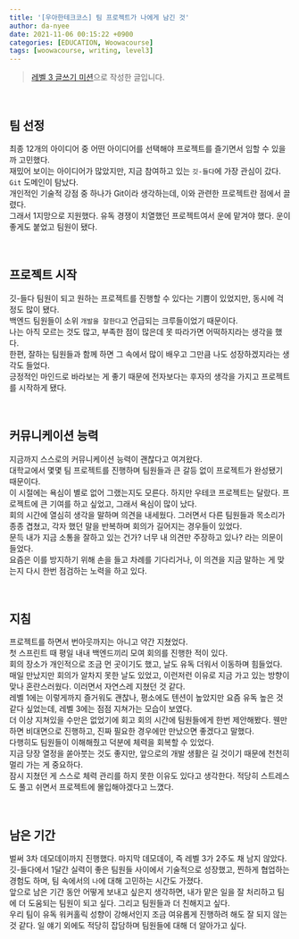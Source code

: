 ```yaml
---
title: '[우아한테크코스] 팀 프로젝트가 나에게 남긴 것'
author: da-nyee
date: 2021-11-06 00:15:22 +0900
categories: [EDUCATION, Woowacourse]
tags: [woowacourse, writing, level3]
---
```


> [레벨 3 글쓰기 미션](https://github.com/woowacourse/woowa-writing-3/pull/217)으로 작성한 글입니다.

<br/>

## 팀 선정

최종 12개의 아이디어 중 어떤 아이디어를 선택해야 프로젝트를 즐기면서 임할 수 있을까 고민했다.<br/>
재밌어 보이는 아이디어가 많았지만, 지금 참여하고 있는 `깃-들다`에 가장 관심이 갔다. `Git` 도메인이 탐났다.<br/>
개인적인 기술적 강점 중 하나가 Git이라 생각하는데, 이와 관련한 프로젝트란 점에서 끌렸다.<br/>
그래서 1지망으로 지원했다. 유독 경쟁이 치열했던 프로젝트여서 운에 맡겨야 했다. 운이 좋게도 붙었고 팀원이 됐다.<br/>

<br/>

## 프로젝트 시작

깃-들다 팀원이 되고 원하는 프로젝트를 진행할 수 있다는 기쁨이 있었지만, 동시에 걱정도 많이 됐다.<br/>
백엔드 팀원들이 소위 `개발을 잘한다`고 언급되는 크루들이었기 때문이다.<br/>
나는 아직 모르는 것도 많고, 부족한 점이 많은데 못 따라가면 어떡하지라는 생각을 했다.<br/>
한편, 잘하는 팀원들과 함께 하면 그 속에서 많이 배우고 그만큼 나도 성장하겠지라는 생각도 들었다.<br/>
긍정적인 마인드로 바라보는 게 좋기 때문에 전자보다는 후자의 생각을 가지고 프로젝트를 시작하게 됐다.<br/>

<br/>

## 커뮤니케이션 능력

지금까지 스스로의 커뮤니케이션 능력이 괜찮다고 여겨왔다.<br/>
대학교에서 몇몇 팀 프로젝트를 진행하며 팀원들과 큰 갈등 없이 프로젝트가 완성됐기 때문이다.<br/>
이 시절에는 욕심이 별로 없어 그랬는지도 모른다. 하지만 우테코 프로젝트는 달랐다. 프로젝트에 큰 기여를 하고 싶었고, 그래서 욕심이 많이 났다.<br/>
회의 시간에 열심히 생각을 말하며 의견을 내세웠다. 그러면서 다른 팀원들과 목소리가 종종 겹쳤고, 각자 했던 말을 반복하며 회의가 길어지는 경우들이 있었다.<br/>
문득 내가 지금 소통을 잘하고 있는 건가? 너무 내 의견만 주장하고 있나? 라는 의문이 들었다.<br/>
요즘은 이를 방지하기 위해 손을 들고 차례를 기다리거나, 이 의견을 지금 말하는 게 맞는지 다시 한번 점검하는 노력을 하고 있다.<br/>

<br/>

## 지침

프로젝트를 하면서 번아웃까지는 아니고 약간 지쳤었다.<br/>
첫 스프린트 때 평일 내내 백엔드끼리 모여 회의를 진행한 적이 있다.<br/>
회의 장소가 개인적으로 조금 먼 곳이기도 했고, 날도 유독 더워서 이동하며 힘들었다.<br/>
매일 만났지만 회의가 알차지 못한 날도 있었고, 이런저런 이유로 지금 가고 있는 방향이 맞나 혼란스러웠다. 이러면서 자연스레 지쳤던 것 같다.<br/>
레벨 1에는 이렇게까지 즐거워도 괜찮나, 평소에도 텐션이 높았지만 요즘 유독 높은 것 같다 싶었는데, 레벨 3에는 점점 지쳐가는 모습이 보였다.<br/>
더 이상 지쳐있을 수만은 없었기에 회고 회의 시간에 팀원들에게 한번 제안해봤다. 웬만하면 비대면으로 진행하고, 진짜 필요한 경우에만 만났으면 좋겠다고 말했다.<br/>
다행히도 팀원들이 이해해줬고 덕분에 체력을 회복할 수 있었다.<br/>
지금 당장 열정을 쏟아붓는 것도 좋지만, 앞으로의 개발 생활은 길 것이기 때문에 천천히 멀리 가는 게 중요하다.<br/>
잠시 지쳤던 게 스스로 체력 관리를 하지 못한 이유도 있다고 생각한다. 적당히 스트레스도 풀고 쉬면서 프로젝트에 몰입해야겠다고 느꼈다.<br/>

<br/>

## 남은 기간

벌써 3차 데모데이까지 진행했다. 마지막 데모데이, 즉 레벨 3가 2주도 채 남지 않았다.<br/>
깃-들다에서 1달간 실력이 좋은 팀원들 사이에서 기술적으로 성장했고, 찐하게 협업하는 경험도 하며, 팀 속에서의 `나`에 대해 고민하는 시간도 가졌다.<br/>
앞으로 남은 기간 동안 어떻게 보내고 싶은지 생각하면, 내가 맡은 일을 잘 처리하고 팀에 더 도움되는 팀원이 되고 싶다. 그리고 팀원들과 더 친해지고 싶다.<br/>
우리 팀이 유독 워커홀릭 성향이 강해서인지 조금 여유롭게 진행하려 해도 잘 되지 않는 것 같다. 일 얘기 외에도 적당히 잡담하며 팀원들에 대해 더 알아가고 싶다.<br/>